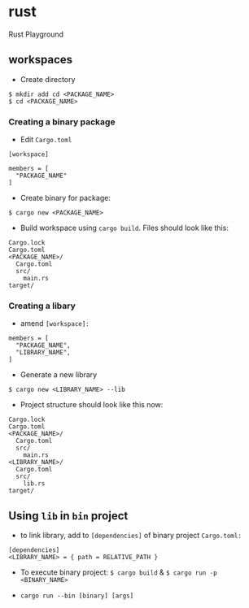 # rust

Rust Playground

## workspaces

- Create directory

```
$ mkdir add cd <PACKAGE_NAME>
$ cd <PACKAGE_NAME>
```

### Creating a binary package

- Edit `Cargo.toml`

```
[workspace]

members = [
  "PACKAGE_NAME"
]
```

- Create binary for package:

```
$ cargo new <PACKAGE_NAME>
```

- Build workspace using `cargo build`. Files should look like this:

```
Cargo.lock
Cargo.toml
<PACKAGE_NAME>/
  Cargo.toml
  src/
    main.rs
target/
```

### Creating a libary

- amend `[workspace]:`

```
members = [
  "PACKAGE_NAME",
  "LIBRARY_NAME",
]
```

- Generate a new library

```
$ cargo new <LIBRARY_NAME> --lib
```

- Project structure should look like this now:

```
Cargo.lock
Cargo.toml
<PACKAGE_NAME>/
  Cargo.toml
  src/
    main.rs
<LIBRARY_NAME>/
  Cargo.toml
  src/
    lib.rs
target/
```

## Using `lib` in `bin` project

- to link library, add to `[dependencies]` of binary project `Cargo.toml:`

```
[dependencies]
<LIBRARY_NAME> = { path = RELATIVE_PATH }
```

- To execute binary project: `$ cargo build` & `$ cargo run -p <BINARY_NAME>`

- `cargo run --bin [binary] [args]`
